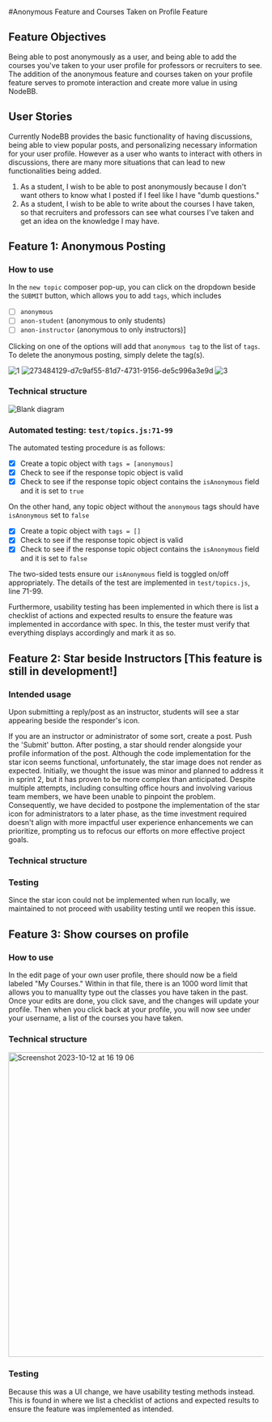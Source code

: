 #Anonymous Feature and Courses Taken on Profile Feature

## Feature Objectives
Being able to post anonymously as a user, and being able to add the courses you've taken to your user profile for professors or recruiters to see. The addition of the anonymous feature and courses taken on your profile feature serves to promote interaction and create more value in using NodeBB.

## User Stories
Currently NodeBB provides the basic functionality of having discussions, being able to view popular posts, and personalizing necessary information for your user profile. However as a user who wants to interact with others in discussions, there are many more situations that can lead to new functionalities being added.

1. As a student, I wish to be able to post anonymously because I don't want others to know what I posted if I feel like I have "dumb questions."
2. As a student, I wish to be able to write about the courses I have taken, so that recruiters and professors can see what courses I've taken and get an idea on the knowledge I may have.

## Feature 1: Anonymous Posting
### How to use
In the `new topic` composer pop-up, you can click on the dropdown beside the `SUBMIT` button, which allows you to add `tags`, which includes

 - [ ] `anonymous`
 - [ ] `anon-student` (anonymous to only students)
 - [ ] `anon-instructor` (anonymous to only instructors)]

Clicking on one of the options will add that `anonymous tag` to the list of `tags`. To delete the anonymous posting, simply delete the tag(s). 

![1](https://github.com/CMU-313/fall23-nodebb-poncho/assets/53340720/f71bd018-722d-467a-86b3-8bd20b3e6cd3)
![273484129-d7c9af55-81d7-4731-9156-de5c996a3e9d](https://github.com/CMU-313/fall23-nodebb-poncho/assets/53340720/718f8901-2dac-4f88-8602-b312cf5b93a0)
![3](https://github.com/CMU-313/fall23-nodebb-poncho/assets/53340720/651bff94-064a-4567-a1a0-8ac887e7ee98)

### Technical structure
![Blank diagram](https://github.com/CMU-313/fall23-nodebb-poncho/assets/53340720/549556ad-dd21-4ebd-bfe1-7dcb77fd914d)


### Automated testing: `test/topics.js:71-99`
The automated testing procedure is as follows:

 - [x] Create a topic object with `tags = [anonymous]`
 - [x] Check to see if the response topic object is valid
 - [x] Check to see if the response topic object contains the `isAnonymous` field and it is set to `true`

On the other hand, any topic object without the `anonymous` tags should have `isAnonymous` set to `false`
 - [x] Create a topic object with `tags = []`
 - [x] Check to see if the response topic object is valid
 - [x] Check to see if the response topic object contains the `isAnonymous` field and it is set to `false`

The two-sided tests ensure our `isAnonymous` field is toggled on/off appropriately. The details of the test are implemented in `test/topics.js`, line 71-99.

Furthermore, usability testing has been implemented in which there is list a checklist of actions and expected results to ensure the feature was implemented in accordance with spec. In this, the tester must verify that everything displays accordingly and mark it as so. 

## Feature 2: Star beside Instructors [This feature is still in development!]

### Intended usage
Upon submitting a reply/post as an instructor, students will see a star appearing beside the responder's icon.

If you are an instructor or administrator of some sort, create a post. Push the 'Submit' button. After posting, a star should render alongside your profile information of the post. Although the code implementation for the star icon seems functional, unfortunately, the star image does not render as expected. Initially, we thought the issue was minor and planned to address it in sprint 2, but it has proven to be more complex than anticipated. Despite multiple attempts, including consulting office hours and involving various team members, we have been unable to pinpoint the problem. Consequently, we have decided to postpone the implementation of the star icon for administrators to a later phase, as the time investment required doesn't align with more impactful user experience enhancements we can prioritize, prompting us to refocus our efforts on more effective project goals.

### Technical structure

### Testing
Since the star icon could not be implemented when run locally, we maintained to not proceed with usability testing until we reopen this issue.

## Feature 3: Show courses on profile
### How to use
In the edit page of your own user profile, there should now be a field labeled "My Courses." Within in that file, there is an 1000 word limit that allows you to manuallty type out the classes you have taken in the past. Once your edits are done, you click save, and the changes will update your profile. Then when you click back at your profile, you will now see under your username, a list of the courses you have taken.

### Technical structure
<img width="601" alt="Screenshot 2023-10-12 at 16 19 06" src="https://github.com/RarachelLuo/fall23-nodebb-poncho/assets/83194370/288171a4-5084-4f7f-b0b9-6a4c7d8739cd">

### Testing

Because this was a UI change, we have usability testing methods instead. This is found in where we list a checklist of actions and expected results to ensure the feature was implemented as intended.

